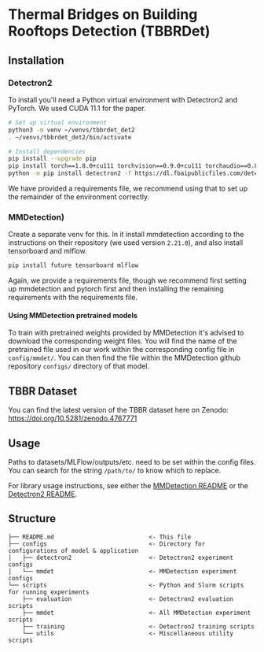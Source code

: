 # Thermal Bridges on Building Rooftops Detection (TBBRDet)

## Installation

### Detectron2

To install you'll need a Python virtual environment with Detectron2 and PyTorch.
We used CUDA 11.1 for the paper.
```bash
# Set up virtual environment
python3 -m venv ~/venvs/tbbrdet_det2
. ~/venvs/tbbrdet_det2/bin/activate

# Install dependencies
pip install --upgrade pip
pip install torch==1.8.0+cu111 torchvision==0.9.0+cu111 torchaudio==0.8.0 -f https://download.pytorch.org/whl/torch_stable.html
python -m pip install detectron2 -f https://dl.fbaipublicfiles.com/detectron2/wheels/cu111/torch1.8/index.html
```
We have provided a requirements file, we recommend using that to set up the remainder of the environment correctly.


### MMDetection)

Create a separate venv for this.
In it install mmdetection according to the instructions on their repository (we used version `2.21.0`), and also install 
tensorboard and mlflow.
```bash
pip install future tensorboard mlflow
```
Again, we provide a requirements file, though we recommend first setting up mmdetection and pytorch first and then installing the remaining requirements with the requirements file.

#### Using MMDetection pretrained models

To train with pretrained weights provided by MMDetection it's advised to download the corresponding weight files.
You will find the name of the pretrained file used in our work within the corresponding config file in `config/mmdet/`.
You can then find the file within the MMDetection github repository `configs/` directory of that model.

## TBBR Dataset

You can find the latest version of the TBBR dataset here on Zenodo: https://doi.org/10.5281/zenodo.4767771

## Usage

Paths to datasets/MLFlow/outputs/etc. need to be set within the config files. 
You can search for the string `/path/to/` to know which to replace.

For library usage instructions, see either the [MMDetection README](scripts/mmdet/README.md) or the [Detectron2 README](scripts/README.md).


## Structure
```
├── README.md                           <- This file
├── configs                             <- Directory for configurations of model & application
│   ├── detectron2                      <- Detectron2 experiment configs
│   └── mmdet                           <- MMDetection experiment configs
└── scripts                             <- Python and Slurm scripts for running experiments
    ├── evaluation                      <- Detectron2 evaluation scripts
    ├── mmdet                           <- All MMDetection experiment scripts
    ├── training                        <- Detectron2 training scripts
    └── utils                           <- Miscellaneous utility scripts
```
